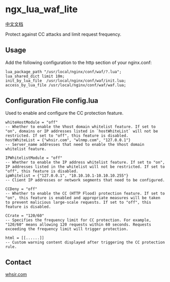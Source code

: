 # ngx_lua_waf_lite

[中文文档](https://github.com/whsir/ngx_lua_waf_lite/blob/main/README.cn.md)

Protect against CC attacks and limit request frequency.


## Usage

Add the following configuration to the http section of your nginx.conf:

```nginx
lua_package_path "/usr/local/nginx/conf/waf/?.lua";
lua_shared_dict limit 10m;
init_by_lua_file  /usr/local/nginx/conf/waf/init.lua; 
access_by_lua_file /usr/local/nginx/conf/waf/waf.lua;
```

## Configuration File config.lua
Used to enable and configure the CC protection feature.

```
whiteHostModule = "off"
-- Whether to enable the Vhost domain whitelist feature. If set to "on", domains or IP addresses listed in `hostWhiteList` will not be restricted. If set to "off", this feature is disabled.
hostWhiteList = {"whsir.com", "wlnmp.com", "127.0.0.1"}
-- Server_name addresses that need to enable the Vhost domain whitelist feature.

IPWhitelistModule = "off"
-- Whether to enable the IP address whitelist feature. If set to "on", IP addresses listed in the whitelist will not be restricted. If set to "off", this feature is disabled.
ipWhitelist = {"127.0.0.1", "10.10.10.1-10.10.10.255"}
-- Client IP addresses or network segments that need to be configured.

CCDeny = "off"
-- Whether to enable the CC (HTTP Flood) protection feature. If set to "on", this feature is enabled and appropriate measures will be taken to prevent malicious large-scale requests. If set to "off", this feature is disabled.

CCrate = "120/60"
-- Specifies the frequency limit for CC protection. For example, "120/60" means allowing 120 requests within 60 seconds. Requests exceeding the frequency limit will trigger protection.

html = [[......]]
-- Custom warning content displayed after triggering the CC protection rule.

```

## Contact

[whsir.com](https://www.whsir.com/)
